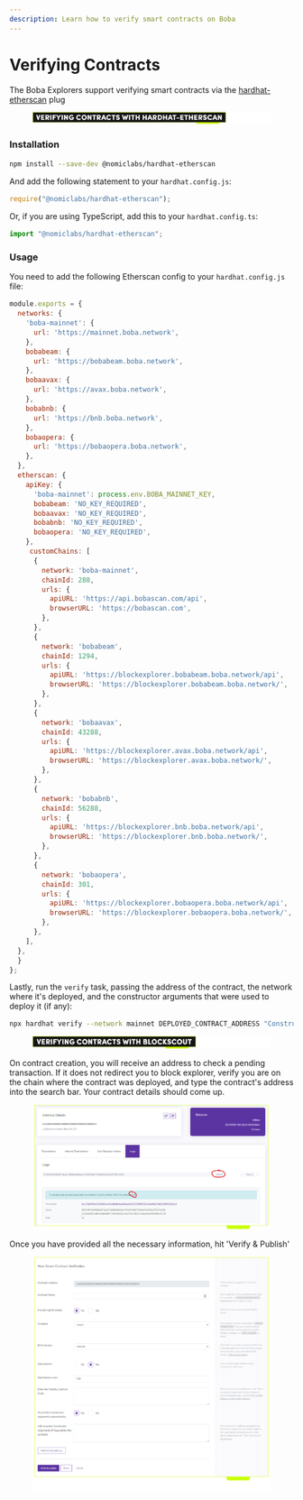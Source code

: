 ```yaml
---
description: Learn how to verify smart contracts on Boba
---
```


# Verifying Contracts

The Boba Explorers support verifying smart contracts via the [hardhat-etherscan](https://hardhat.org/hardhat-runner/plugins/nomiclabs-hardhat-etherscan#hardhat-etherscan) plug



<figure><img src="../../.gitbook/assets/Artboard 1.png" alt=""><figcaption></figcaption></figure>

### Installation

```bash
npm install --save-dev @nomiclabs/hardhat-etherscan
```

And add the following statement to your `hardhat.config.js`:

```js
require("@nomiclabs/hardhat-etherscan");
```

Or, if you are using TypeScript, add this to your `hardhat.config.ts`:

```js
import "@nomiclabs/hardhat-etherscan";
```

### Usage

You need to add the following Etherscan config to your `hardhat.config.js` file:

```js
module.exports = {
  networks: {
    'boba-mainnet': {
      url: 'https://mainnet.boba.network',
    },
    bobabeam: {
      url: 'https://bobabeam.boba.network',
    },
    bobaavax: {
      url: 'https://avax.boba.network',
    },
    bobabnb: {
      url: 'https://bnb.boba.network',
    },
    bobaopera: {
      url: 'https://bobaopera.boba.network',
    },
  },
  etherscan: {
    apiKey: {
      'boba-mainnet': process.env.BOBA_MAINNET_KEY,
      bobabeam: 'NO_KEY_REQUIRED',
      bobaavax: 'NO_KEY_REQUIRED',
      bobabnb: 'NO_KEY_REQUIRED',
      bobaopera: 'NO_KEY_REQUIRED',
    },
     customChains: [
      {
        network: 'boba-mainnet',
        chainId: 288,
        urls: {
          apiURL: 'https://api.bobascan.com/api',
          browserURL: 'https://bobascan.com',
        },
      },
      {
        network: 'bobabeam',
        chainId: 1294,
        urls: {
          apiURL: 'https://blockexplorer.bobabeam.boba.network/api',
          browserURL: 'https://blockexplorer.bobabeam.boba.network/',
        },
      },
      {
        network: 'bobaavax',
        chainId: 43288,
        urls: {
          apiURL: 'https://blockexplorer.avax.boba.network/api',
          browserURL: 'https://blockexplorer.avax.boba.network/',
        },
      },
      {
        network: 'bobabnb',
        chainId: 56288,
        urls: {
          apiURL: 'https://blockexplorer.bnb.boba.network/api',
          browserURL: 'https://blockexplorer.bnb.boba.network/',
        },
      },
      {
        network: 'bobaopera',
        chainId: 301,
        urls: {
          apiURL: 'https://blockexplorer.bobaopera.boba.network/api',
          browserURL: 'https://blockexplorer.bobaopera.boba.network/',
        },
      },
    ],
  },
  }
};
```

Lastly, run the `verify` task, passing the address of the contract, the network where it's deployed, and the constructor arguments that were used to deploy it (if any):

```bash
npx hardhat verify --network mainnet DEPLOYED_CONTRACT_ADDRESS "Constructor argument 1" "Constructor argument 2"
```



<figure><img src="../../.gitbook/assets/Artboard 2 (14).png" alt=""><figcaption></figcaption></figure>

On contract creation, you will receive an address to check a pending transaction. If it does not redirect you to block explorer, verify you are on the chain where the contract was deployed, and type the contract's address into the search bar. Your contract details should come up.

<figure><img src="../../.gitbook/assets/Artboard 46 (1).png" alt=""><figcaption></figcaption></figure>

Once you have provided all the necessary information, hit 'Verify & Publish'

<figure><img src="../../.gitbook/assets/Artboard 46_1.png" alt=""><figcaption></figcaption></figure>
